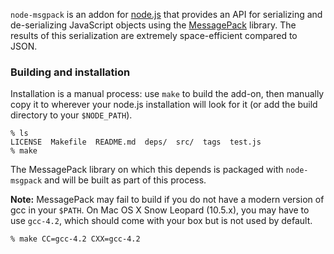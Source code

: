 `node-msgpack` is an addon for [node.js](http://nodejs.org) that provides an
API for serializing and de-serializing JavaScript objects using the
[MessagePack](http://msgpack.sourceforge.net) library. The results of this
serialization are extremely space-efficient compared to JSON.

### Building and installation

Installation is a manual process: use `make` to build the add-on, then manually
copy it to wherever your node.js installation will look for it (or add the
build directory to your `$NODE_PATH`).

    % ls
    LICENSE  Makefile  README.md  deps/  src/  tags  test.js
    % make

The MessagePack library on which this depends is packaged with `node-msgpack`
and will be built as part of this process.

**Note:** MessagePack may fail to build if you do not have a modern version of
gcc in your `$PATH`. On Mac OS X Snow Leopard (10.5.x), you may have to use
`gcc-4.2`, which should come with your box but is not used by default.

    % make CC=gcc-4.2 CXX=gcc-4.2
